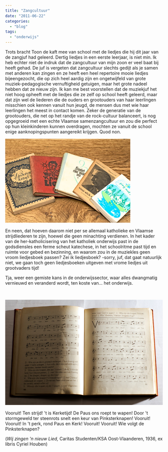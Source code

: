 ```yaml
---
title: "Zangcultuur"
date: "2011-06-22"
categories: 
  - "blog"
tags: 
  - "onderwijs"
---
```


Trots bracht Toon de kaft mee van school met de liedjes die hij dit jaar van de zangjuf had geleerd. Dertig liedjes in een eerste leerjaar, is niet min. Ik heb echter niet de indruk dat de zangcultuur van mijn zoon er veel baat bij heeft gehad. De juf is vergeten dat zangcultuur slechts gedijt als je samen met anderen kan zingen en ze heeft een heel repertoire mooie liedjes bijeengezocht, die op zich heel aardig zijn en ongetwijfeld van grote muziek-pedagogische vernuftigheid getuigen, maar het grote nadeel hebben dat ze nieuw zijn. Ik kan me best voorstellen dat de muziekjuf het niet hoog opheeft met de liedjes die ze zelf op school heeft geleerd, maar dat zijn wel de liederen die de ouders en grootouders van haar leerlingen misschien ook kennen vanuit hun jeugd, de mensen dus met wie haar leerlingen het meest in contact komen. Zeker de generatie van de grootouders, die net op het randje van de rock-cultuur balanceert, is nog opgegroeid met een echte Vlaamse samenzangcultuur en zou die perfect op hun kleinkinderen kunnen overdragen, mochten ze vanuit de school enige aanknopingspunten aangereikt krijgen. Quod non.

![](images/_DSC0280_lzn.jpg "Liedjesboeken van mijn grootouders (en eentje van mezelf)")

En neen, dat hoeven daarom niet per se allemaal katholieke en Vlaamse strijdliederen te zijn, hoewel die geen minachting verdienen. In het kader van de her-katholicisering van het katholiek onderwijs past in de godsdiensles een ferme scheut katechese, in het schoolritme past tijd en ruimte voor gebed en bezinning, en waarom zou in de muziekles geen vroom liedjesboek passen? Zei ik liedjesboek? -sorry, juf, dat gaat natuurlijk niet, we gaan toch geen liedjesboeken uitgeven met vrome liedjes uit grootvaders tijd!

Tja, weer een gemiste kans in de onderwijssector, waar alles dwangmatig vernieuwd en veranderd wordt, ten koste van... het onderwijs.

 

![](images/_DSC0310_lzn.jpg "Vooruit! Ten strijd!")

Vooruit! Ten strijd! 't is Kerketijd! De Paus ons roept te wapen! Door 't stormgeweld ter steenrots snelt een keur van Pinksterknapen! Vooruit! Vooruit! In 't perk, rond Paus en Kerk! Vooruit! Vooruit! Wie volgt de Pinksterknapen?

(_Wij zingen 'n nieuw Lied,_ Caritas Studenten/KSA Oost-Vlaanderen, 1936, ex libris Cyriel Houben)
